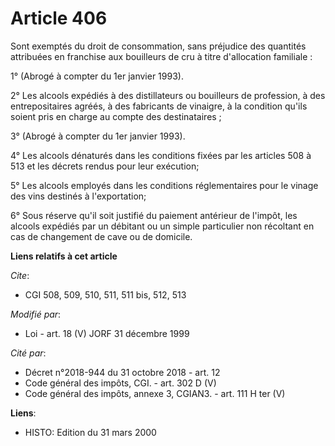 # Article 406

Sont exemptés du droit de consommation, sans préjudice des quantités attribuées en franchise aux bouilleurs de cru à titre
d'allocation familiale :

1° (Abrogé à compter du 1er janvier 1993).

2° Les alcools expédiés à des distillateurs ou bouilleurs de profession, à des entrepositaires agréés, à des fabricants de
vinaigre, à la condition qu'ils soient pris en charge au compte des destinataires ;

3° (Abrogé à compter du 1er janvier 1993).

4° Les alcools dénaturés dans les conditions fixées par les articles 508 à 513 et les décrets rendus pour leur exécution;

5° Les alcools employés dans les conditions réglementaires pour le vinage des vins destinés à l'exportation;

6° Sous réserve qu'il soit justifié du paiement antérieur de l'impôt, les alcools expédiés par un débitant ou un simple
particulier non récoltant en cas de changement de cave ou de domicile.

**Liens relatifs à cet article**

_Cite_:

  - CGI 508, 509, 510, 511, 511 bis, 512, 513

_Modifié par_:

  - Loi - art. 18 (V) JORF 31 décembre 1999

_Cité par_:

  - Décret n°2018-944 du 31 octobre 2018 - art. 12
  - Code général des impôts, CGI. - art. 302 D (V)
  - Code général des impôts, annexe 3, CGIAN3. - art. 111 H ter (V)

**Liens**:

  - HISTO: Edition du 31 mars 2000
